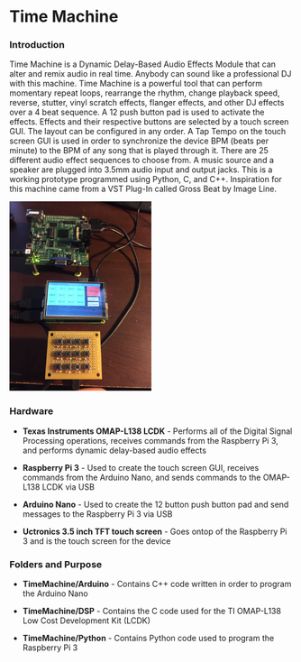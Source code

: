 # Time Machine

### Introduction

Time Machine is a Dynamic Delay-Based Audio Effects Module that can alter and remix audio in real time. Anybody can sound like a professional DJ with this machine. Time Machine is a powerful tool that can perform momentary repeat loops, rearrange the rhythm, change playback speed, reverse, stutter, vinyl scratch effects, flanger effects, and other DJ effects over a 4 beat sequence. A 12 push button pad is used to activate the effects. Effects and their respective buttons are selected by a touch screen GUI. The layout can be configured in any order. A Tap Tempo on the touch screen GUI is used in order to synchronize the device BPM (beats per minute) to the BPM of any song that is played through it. There are 25 different audio effect sequences to choose from. A music source and a speaker are plugged into 3.5mm audio input and output jacks. This is a working prototype programmed using Python, C, and C++. Inspiration for this machine came from a VST Plug-In called Gross Beat by Image Line. 

<img src="images/timemachine.JPG" style="width:50%">


### Hardware

- **Texas Instruments OMAP-L138 LCDK** - Performs all of the Digital Signal Processing operations, receives commands from the Raspberry Pi 3, and performs dynamic delay-based audio effects

- **Raspberry Pi 3** - Used to create the touch screen GUI, receives commands from the Arduino Nano, and sends commands to the OMAP-L138 LCDK via USB 

- **Arduino Nano** - Used to create the 12 button push button pad and send messages to the Raspberry Pi 3 via USB

- **Uctronics 3.5 inch TFT touch screen** - Goes ontop of the Raspberry Pi 3 and is the touch screen for the device

### Folders and Purpose

- **TimeMachine/Arduino** - Contains C++ code written in order to program the Arduino Nano

- **TimeMachine/DSP** - Contains the C code used for the TI OMAP-L138 Low Cost Development Kit (LCDK)

- **TimeMachine/Python** - Contains Python code used to program the Raspberry Pi 3
